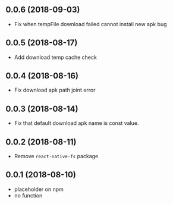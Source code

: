 ## 0.0.6 (2018-09-03)

* Fix when tempFile download failed cannot install new apk bug

## 0.0.5 (2018-08-17)

* Add download temp cache check

## 0.0.4 (2018-08-16)

* Fix download apk path joint error

## 0.0.3 (2018-08-14)

* Fix that default download apk name is const value.

## 0.0.2 (2018-08-11)

* Remove `react-native-fs` package

## 0.0.1 (2018-08-10)

* placeholder on npm
* no function
